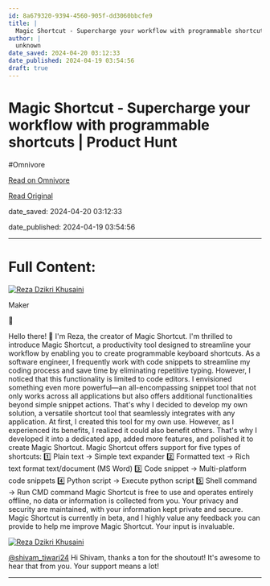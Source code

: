 ```yaml
---
id: 8a679320-9394-4560-905f-dd3060bbcfe9
title: |
  Magic Shortcut - Supercharge your workflow with programmable shortcuts | Product Hunt
author: |
  unknown
date_saved: 2024-04-20 03:12:33
date_published: 2024-04-19 03:54:56
draft: true
---
```


# Magic Shortcut - Supercharge your workflow with programmable shortcuts | Product Hunt
#Omnivore

[Read on Omnivore](https://omnivore.app/me/https-www-producthunt-com-posts-magic-shortcut-18efa5976a6)

[Read Original](https://www.producthunt.com/posts/magic-shortcut)

date_saved: 2024-04-20 03:12:33

date_published: 2024-04-19 03:54:56

--- 

# Full Content: 

[![Reza Dzikri Khusaini](https://proxy-prod.omnivore-image-cache.app/0x0,sT7P3DeUFlnGJ8uPDt7LQigVLw92Db3-BLOzmDPOcTwE/https://ph-avatars.imgix.net/6814978/7a039a80-3497-48ee-a815-58e7fc9b789f.jpeg?auto=compress&codec=mozjpeg&cs=strip&auto=format&w=36&h=36&fit=crop)](https://www.producthunt.com/@rezadzikri19)

Maker

📌

Hello there! 👋 I'm Reza, the creator of Magic Shortcut. I'm thrilled to introduce Magic Shortcut, a productivity tool designed to streamline your workflow by enabling you to create programmable keyboard shortcuts. As a software engineer, I frequently work with code snippets to streamline my coding process and save time by eliminating repetitive typing. However, I noticed that this functionality is limited to code editors. I envisioned something even more powerful—an all-encompassing snippet tool that not only works across all applications but also offers additional functionalities beyond simple snippet actions. That's why I decided to develop my own solution, a versatile shortcut tool that seamlessly integrates with any application. At first, I created this tool for my own use. However, as I experienced its benefits, I realized it could also benefit others. That's why I developed it into a dedicated app, added more features, and polished it to create Magic Shortcut. Magic Shortcut offers support for five types of shortcuts: 1️⃣ Plain text → Simple text expander 2️⃣ Formatted text → Rich text format text/document (MS Word) 3️⃣ Code snippet → Multi-platform code snippets 4️⃣ Python script → Execute python script 5️⃣ Shell command → Run CMD command Magic Shortcut is free to use and operates entirely offline, no data or information is collected from you. Your privacy and security are maintained, with your information kept private and secure. Magic Shortcut is currently in beta, and I highly value any feedback you can provide to help me improve Magic Shortcut. Your input is invaluable.

[![Reza Dzikri Khusaini](https://proxy-prod.omnivore-image-cache.app/0x0,sT7P3DeUFlnGJ8uPDt7LQigVLw92Db3-BLOzmDPOcTwE/https://ph-avatars.imgix.net/6814978/7a039a80-3497-48ee-a815-58e7fc9b789f.jpeg?auto=compress&codec=mozjpeg&cs=strip&auto=format&w=36&h=36&fit=crop)](https://www.producthunt.com/@rezadzikri19)

[@shivam\_tiwari24](https://www.producthunt.com/@shivam%5Ftiwari24) Hi Shivam, thanks a ton for the shoutout! It's awesome to hear that from you. Your support means a lot!

---

